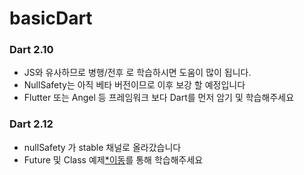 # basicDart

### Dart 2.10
- JS와 유사하므로 병행/전후 로 학습하시면 도움이 많이 됩니다.  
- NullSafety는 아직 베타 버전이므로 이후 보강 할 예정입니다  
- Flutter 또는 Angel 등 프레임워크 보다 Dart를 먼저 암기 및 학습해주세요

### Dart 2.12
- nullSafety 가 stable 채널로 올라갔습니다
- Future 및 Class 예제[*이동](https://github.com/doyle-flutter/basicDart/blob/main/dart212nullsafetyFutureClass.dart)를 통해 학습해주세요
